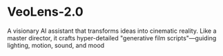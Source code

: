# VeoLens-2.0
A visionary AI assistant that transforms ideas into cinematic reality. Like a master director, it crafts hyper-detailed "generative film scripts"—guiding lighting, motion, sound, and mood
